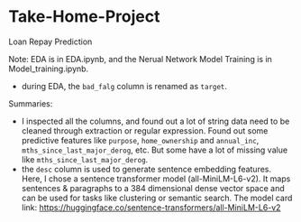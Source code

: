 # Take-Home-Project
Loan Repay Prediction 

Note: 
EDA is in EDA.ipynb, and the Nerual Network Model Training is in Model_training.ipynb.
- during EDA, the `bad_falg` column is renamed as `target`.

Summaries: 
- I inspected all the columns, and found out a lot of string data need to be cleaned through extraction or regular expression. Found out some predictive features like `purpose`, `home_ownership` and `annual_inc`, `mths_since_last_major_derog`, etc. But some have a lot of missing value like `mths_since_last_major_derog`.
- the `desc` column is used to generate sentence embedding features. Here, I chose a sentence transformer model (all-MiniLM-L6-v2). It maps sentences & paragraphs to a 384 dimensional dense vector space and can be used for tasks like clustering or semantic search. The model card link: https://huggingface.co/sentence-transformers/all-MiniLM-L6-v2
  

